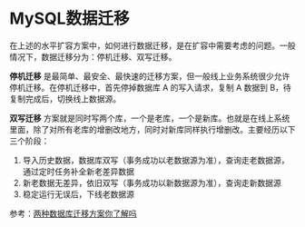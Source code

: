 # MySQL数据迁移


在上述的水平扩容方案中，如何进行数据迁移，是在扩容中需要考虑的问题。一般情况下，数据迁移分为：停机迁移、双写迁移。

**停机迁移** 是最简单、最安全、最快速的迁移方案，但一般线上业务系统很少允许停机迁移。在停机迁移中，首先停掉数据库 A 的写入请求，复制 A 数据到 B，待复制完成后，切换线上数据源。

**双写迁移** 方案就是同时写两个库，一个是老库，一个是新库。也就是在线上系统里面，除了对所有老库的增删改地方，同时对新库同样执行增删改。主要经历以下三个阶段：

1. 导入历史数据，数据库双写（事务成功以老数据源为准），查询走老数据源，通过定时任务补全新老差异数据
2. 新老数据无差异，依旧双写（事务成功以新数据源为准），查询走新数据源
3. 稳定运行无误后，下线老数据源

参考：[两种数据库迁移方案你了解吗](https://blog.csdn.net/belongtocode/article/details/106002715)
